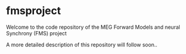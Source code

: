 # fmsproject

Welcome to the code repository of the MEG Forward Models and neural Synchrony (FMS) project

A more detailed description of this repository will follow soon..